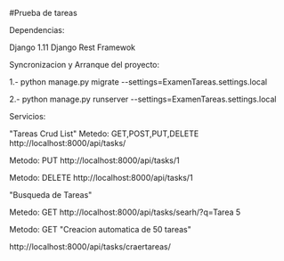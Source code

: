 #Prueba de tareas

Dependencias:

Django 1.11
Django Rest Framewok

Syncronizacion y Arranque del proyecto:

1.- python manage.py migrate --settings=ExamenTareas.settings.local

2.- python manage.py runserver --settings=ExamenTareas.settings.local


Servicios:

"Tareas Crud List"
Metedo: GET,POST,PUT,DELETE
http://localhost:8000/api/tasks/

Metodo: PUT
http://localhost:8000/api/tasks/1


Metodo: DELETE
http://localhost:8000/api/tasks/1

"Busqueda de Tareas"

Metedo: GET
http://localhost:8000/api/tasks/searh/?q=Tarea 5

Metodo: GET
"Creacion automatica de 50 tareas"

http://localhost:8000/api/tasks/craertareas/

